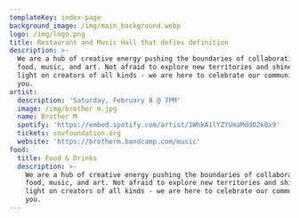 ```yaml
---
templateKey: index-page
background_image: /img/main_background.webp
logo: /img/logo.png
title: Restaurant and Music Hall that defies definition
description: >-
  We are a hub of creative energy pushing the boundaries of collaboration in
  food, music, and art. Not afraid to explore new territories and shine the
  light on creators of all kinds - we are here to celebrate our community with
  you.
artist:
  description: 'Saturday, February 8 @ 7PM'
  image: /img/brother m.jpg
  name: Brother M
  spotify: 'https://embed.spotify.com/artist/1WhkA1lYZYUmaMddO2k0x9'
  tickets: snvfoundation.org
  website: 'https://brotherm.bandcamp.com/music'
food:
  title: Food & Drinks
  description: >-
    We are a hub of creative energy pushing the boundaries of collaboration in
    food, music, and art. Not afraid to explore new territories and shine the
    light on creators of all kinds - we are here to celebrate our community with
    you.
---
```


